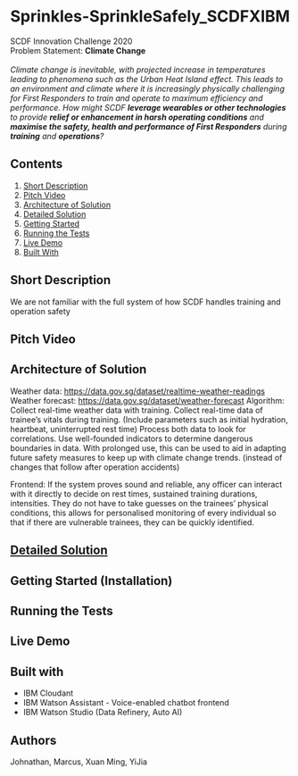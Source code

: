 # Sprinkles-SprinkleSafely_SCDFXIBM
SCDF Innovation Challenge 2020\
Problem Statement: **Climate Change**\
\
*Climate change is inevitable, with projected increase in temperatures leading to phenomena such as the Urban Heat Island effect. This leads to an environment and climate where it is increasingly physically challenging for First Responders to train and operate to maximum efficiency and performance. How might SCDF **leverage wearables or other technologies** to provide **relief or enhancement in harsh operating conditions** and **maximise the safety, health and performance of First Responders** during **training** and **operations**?*


## Contents
1. [Short Description](#short-description)
2. [Pitch Video](#pitch-video)
3. [Architecture of Solution](#architecture-of-solution)
4. [Detailed Solution](#detailed-solution)
5. [Getting Started](#getting-started-installation)
6. [Running the Tests](#running-the-tests)
7. [Live Demo](#live-demo)
8. [Built With](#built-with)

## Short Description
We are not familiar with the full system of how SCDF handles training and operation safety 

## Pitch Video

## Architecture of Solution
Weather data: https://data.gov.sg/dataset/realtime-weather-readings
Weather forecast: https://data.gov.sg/dataset/weather-forecast
Algorithm:
Collect real-time weather data with training.
Collect real-time data of trainee’s vitals during training. (Include parameters such as initial hydration, heartbeat, uninterrupted rest time)
Process both data to look for correlations. Use well-founded indicators to determine dangerous boundaries in data.
With prolonged use, this can be used to aid in adapting future safety measures to keep up with climate change trends. (instead of changes that follow after operation accidents)

Frontend: If the system proves sound and reliable, any officer can interact with it directly to decide on rest times, sustained training durations, intensities. They do not have to take guesses on the trainees’ physical conditions, this allows for personalised monitoring of every individual so that if there are vulnerable trainees, they can be quickly identified.

## [Detailed Solution](DESCRIPTION.md)

## Getting Started (Installation)

## Running the Tests

## Live Demo

## Built with
* IBM Cloudant
* IBM Watson Assistant - Voice-enabled chatbot frontend
* IBM Watson Studio (Data Refinery, Auto AI)

## Authors
Johnathan, Marcus, Xuan Ming, YiJia


